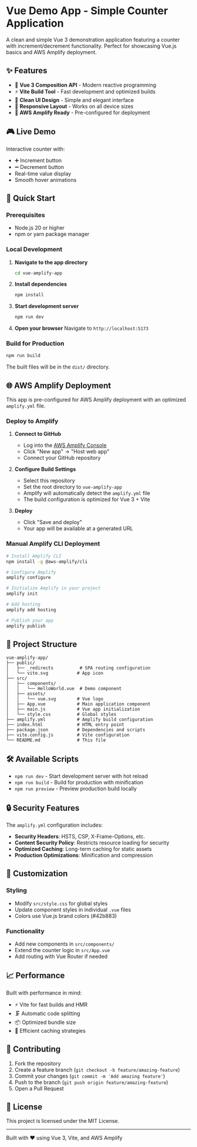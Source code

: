 # Vue Demo App - Simple Counter Application

A clean and simple Vue 3 demonstration application featuring a counter with increment/decrement functionality. Perfect for showcasing Vue.js basics and AWS Amplify deployment.

## ✨ Features

- 🎯 **Vue 3 Composition API** - Modern reactive programming
- ⚡ **Vite Build Tool** - Fast development and optimized builds
- 🎨 **Clean UI Design** - Simple and elegant interface
- 📱 **Responsive Layout** - Works on all device sizes
- 🚀 **AWS Amplify Ready** - Pre-configured for deployment

## 🎮 Live Demo

Interactive counter with:
- ➕ Increment button
- ➖ Decrement button
- Real-time value display
- Smooth hover animations

## 🚀 Quick Start

### Prerequisites

- Node.js 20 or higher
- npm or yarn package manager

### Local Development

1. **Navigate to the app directory**
   ```bash
   cd vue-amplify-app
   ```

2. **Install dependencies**
   ```bash
   npm install
   ```

3. **Start development server**
   ```bash
   npm run dev
   ```

4. **Open your browser**
   Navigate to `http://localhost:5173`

### Build for Production

```bash
npm run build
```

The built files will be in the `dist/` directory.

## 🌐 AWS Amplify Deployment

This app is pre-configured for AWS Amplify deployment with an optimized `amplify.yml` file.

### Deploy to Amplify

1. **Connect to GitHub**
   - Log into the [AWS Amplify Console](https://console.aws.amazon.com/amplify/)
   - Click "New app" → "Host web app"
   - Connect your GitHub repository

2. **Configure Build Settings**
   - Select this repository
   - Set the root directory to `vue-amplify-app`
   - Amplify will automatically detect the `amplify.yml` file
   - The build configuration is optimized for Vue 3 + Vite

3. **Deploy**
   - Click "Save and deploy"
   - Your app will be available at a generated URL

### Manual Amplify CLI Deployment

```bash
# Install Amplify CLI
npm install -g @aws-amplify/cli

# Configure Amplify
amplify configure

# Initialize Amplify in your project
amplify init

# Add hosting
amplify add hosting

# Publish your app
amplify publish
```

## 📁 Project Structure

```
vue-amplify-app/
├── public/
│   ├── _redirects          # SPA routing configuration
│   └── vite.svg           # App icon
├── src/
│   ├── components/
│   │   └── HelloWorld.vue  # Demo component
│   ├── assets/
│   │   └── vue.svg        # Vue logo
│   ├── App.vue            # Main application component
│   ├── main.js            # Vue app initialization
│   └── style.css          # Global styles
├── amplify.yml            # Amplify build configuration
├── index.html             # HTML entry point
├── package.json           # Dependencies and scripts
├── vite.config.js         # Vite configuration
└── README.md              # This file
```

## 🛠️ Available Scripts

- `npm run dev` - Start development server with hot reload
- `npm run build` - Build for production with minification
- `npm run preview` - Preview production build locally

## 🔒 Security Features

The `amplify.yml` configuration includes:

- **Security Headers**: HSTS, CSP, X-Frame-Options, etc.
- **Content Security Policy**: Restricts resource loading for security
- **Optimized Caching**: Long-term caching for static assets
- **Production Optimizations**: Minification and compression

## 🎨 Customization

### Styling
- Modify `src/style.css` for global styles
- Update component styles in individual `.vue` files
- Colors use Vue.js brand colors (#42b883)

### Functionality
- Add new components in `src/components/`
- Extend the counter logic in `src/App.vue`
- Add routing with Vue Router if needed

## 📈 Performance

Built with performance in mind:
- ⚡ Vite for fast builds and HMR
- 🗜️ Automatic code splitting
- 📦 Optimized bundle size
- 💾 Efficient caching strategies

## 🤝 Contributing

1. Fork the repository
2. Create a feature branch (`git checkout -b feature/amazing-feature`)
3. Commit your changes (`git commit -m 'Add amazing feature'`)
4. Push to the branch (`git push origin feature/amazing-feature`)
5. Open a Pull Request

## 📄 License

This project is licensed under the MIT License.

---

Built with ❤️ using Vue 3, Vite, and AWS Amplify
